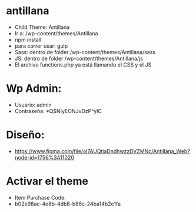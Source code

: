 # antillana
* Child Theme: Antillana
* Ir a: /wp-content/themes/Antillana
* npm install
* para correr usar: gulp
* Sass: dentro de folder /wp-content/themes/Antillana/sass
* JS:  dentro de folder /wp-content/themes/Antillana/js
* El archivo functions.php ya está llamando el CSS y el JS
# **Wp Admin:**
* Usuario: admin
* Contraseña: *Q$NIyEONJvDzP^ylC
# **Diseño:** 
* https://www.figma.com/file/ol7AUQtiaDndhwzzDVZMNc/Antillana_Web?node-id=1756%3A11020
# **Activar el theme**
* Item Purchase Code:
* b02e98ac-4e8b-4db8-b88c-24ba14b2e1fa